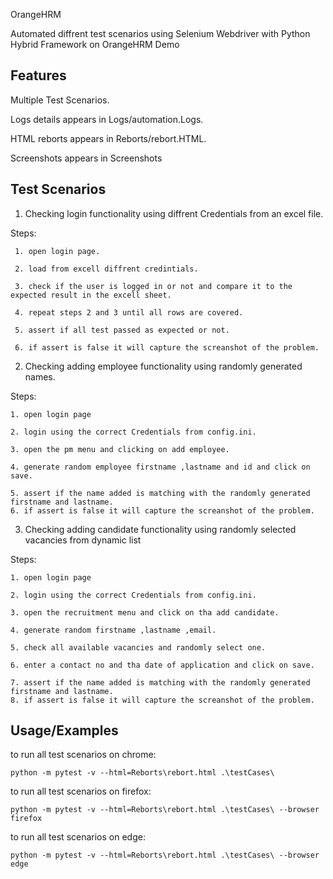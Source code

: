 
OrangeHRM

Automated diffrent test scenarios using Selenium Webdriver with Python Hybrid Framework on OrangeHRM Demo


## Features

Multiple Test Scenarios.

Logs details appears in Logs/automation.Logs.

HTML reborts appears in Reborts/rebort.HTML.

Screenshots appears in Screenshots





   


## Test Scenarios
1. Checking login functionality using diffrent Credentials from an excel file.

Steps:

     1. open login page.

     2. load from excell diffrent credintials.

     3. check if the user is logged in or not and compare it to the expected result in the excell sheet.

     4. repeat steps 2 and 3 until all rows are covered.

     5. assert if all test passed as expected or not.

     6. if assert is false it will capture the screanshot of the problem. 
           
2. Checking adding employee functionality using randomly generated names.
   
Steps:
   
    1. open login page

    2. login using the correct Credentials from config.ini.

    3. open the pm menu and clicking on add employee.

    4. generate random employee firstname ,lastname and id and click on save.

    5. assert if the name added is matching with the randomly generated firstname and lastname.
    6. if assert is false it will capture the screanshot of the problem. 

3. Checking adding candidate functionality using randomly selected vacancies from dynamic list
   
Steps:

    1. open login page

    2. login using the correct Credentials from config.ini.

    3. open the recruitment menu and click on tha add candidate.

    4. generate random firstname ,lastname ,email.

    5. check all available vacancies and randomly select one.

    6. enter a contact no and tha date of application and click on save.

    7. assert if the name added is matching with the randomly generated firstname and lastname.
    8. if assert is false it will capture the screanshot of the problem. 
   
## Usage/Examples
to run all test scenarios on chrome:

    python -m pytest -v --html=Reborts\rebort.html .\testCases\

to run all test scenarios on firefox:

    python -m pytest -v --html=Reborts\rebort.html .\testCases\ --browser firefox

to run all test scenarios on edge:

    python -m pytest -v --html=Reborts\rebort.html .\testCases\ --browser edge


